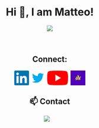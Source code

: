 <h1 align="center">Hi 👋, I am Matteo!</h1>


<p align="center">
  <a href="https://skillicons.dev">
    <img src="https://skillicons.dev/icons?i=bash,cpp,cmake,docker,git,github,julia,latex,linux,md,matlab,py,raspberrypi,tensorflow,vscode" />
  </a>
</p>

<br>

<h2 align="center">Connect:</h2>
<p align="center">
  <a href="https://www.linkedin.com/in/matteomanzi00seinfeldwasright/" target="blank"><img align="center"
      src="images/linkedin.png"
      height="40" width="40" /></a>
 <a href="https://twitter.com/Matteomanzi09" target="blank"><img align="center"
      src="images/twitter.png"
      height="40" width="40" /></a>
  <a href="https://www.youtube.com/channel/UCxkveBmMqeXPXLzFdsnA0bA" target="blank"><img align="center"
      src="images/newyoutube.png"
      height="40"/></a>
        <a href="https://anchor.fm/stardust-podcast" target="blank"><img align="center"
      src="images/anchor.png"
      height="40"/></a>
  </p>


<h2  align="center">📫 Contact</h2>
<p align="center">
  <a href="mailto:matteomanzi09@gmail.com"><img src="https://img.shields.io/badge/gmail-%23D14836.svg?&style=for-the-badge&logo=gmail&logoColor=white" /></a>&nbsp;&nbsp;&nbsp;&nbsp;
</p>

